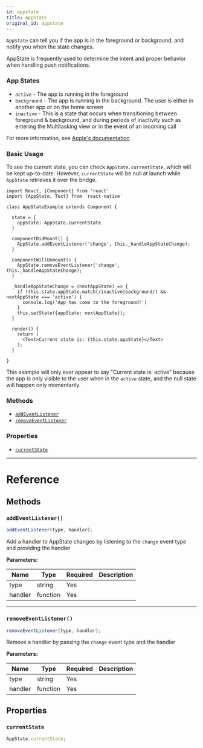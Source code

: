 ```yaml
---
id: appstate
title: AppState
original_id: appstate
---
```


`AppState` can tell you if the app is in the foreground or background, and notify you when the state changes.

AppState is frequently used to determine the intent and proper behavior when handling push notifications.

### App States

- `active` - The app is running in the foreground
- `background` - The app is running in the background. The user is either in another app or on the home screen
- `inactive` - This is a state that occurs when transitioning between foreground & background, and during periods of inactivity such as entering the Multitasking view or in the event of an incoming call

For more information, see [Apple's documentation](https://developer.apple.com/library/ios/documentation/iPhone/Conceptual/iPhoneOSProgrammingGuide/TheAppLifeCycle/TheAppLifeCycle.html)

### Basic Usage

To see the current state, you can check `AppState.currentState`, which will be kept up-to-date. However, `currentState` will be null at launch while `AppState` retrieves it over the bridge.

```
import React, {Component} from 'react'
import {AppState, Text} from 'react-native'

class AppStateExample extends Component {

  state = {
    appState: AppState.currentState
  }

  componentDidMount() {
    AppState.addEventListener('change', this._handleAppStateChange);
  }

  componentWillUnmount() {
    AppState.removeEventListener('change', this._handleAppStateChange);
  }

  _handleAppStateChange = (nextAppState) => {
    if (this.state.appState.match(/inactive|background/) && nextAppState === 'active') {
      console.log('App has come to the foreground!')
    }
    this.setState({appState: nextAppState});
  }

  render() {
    return (
      <Text>Current state is: {this.state.appState}</Text>
    );
  }

}
```

This example will only ever appear to say "Current state is: active" because the app is only visible to the user when in the `active` state, and the null state will happen only momentarily.

### Methods

- [`addEventListener`](appstate.md#addeventlistener)
- [`removeEventListener`](appstate.md#removeeventlistener)

### Properties

- [`currentState`](appstate.md#currentState)

---

# Reference

## Methods

### `addEventListener()`

```jsx
addEventListener(type, handler);
```

Add a handler to AppState changes by listening to the `change` event type and providing the handler

**Parameters:**

| Name    | Type     | Required | Description |
| ------- | -------- | -------- | ----------- |
| type    | string   | Yes      |             |
| handler | function | Yes      |             |

<!-- TODO: now that AppState is a subclass of NativeEventEmitter, we could deprecate `addEventListener` and `removeEventListener` and use `addListener` and `listener.remove()` directly. That will be a breaking change though, as both the method and event names are different (addListener events are currently required to be globally unique). -->

---

### `removeEventListener()`

```jsx
removeEventListener(type, handler);
```

Remove a handler by passing the `change` event type and the handler

**Parameters:**

| Name    | Type     | Required | Description |
| ------- | -------- | -------- | ----------- |
| type    | string   | Yes      |             |
| handler | function | Yes      |             |

## Properties

### `currentState`

```jsx
AppState.currentState;
```
